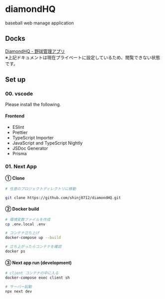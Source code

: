 # diamondHQ

baseball web manage application

## Docks

[DiamondHQ - 野球管理アプリ](https://www.notion.so/DiamondHQ-8b0ae72882b24dcbb11198c366c07cd6)  
※上記ドキュメントは現在プライベートに設定しているため、閲覧できない状態です。

## Set up

### 00. vscode

Please install the following.

#### Frontend

- ESlint
- Prettier
- TypeScript Importer
- JavaScript and TypeScript Nightly
- JSDoc Generator
- Prisma

### 01. Next App

#### ① Clone

```bash
# 任意のプロジェクトディレクトリに移動

git clone https://github.com/shinj0712/diamondHQ.git
```

#### ② Docker build

```bash
# 環境変数ファイルを作成
cp .env.local .env

# コンテナ立ち上げ
docker-compose up --build

# 立ち上がったらコンテナを確認
docker ps
```

#### ③ Next app run (development)

```bash
# client コンテナの中に入る
docker-compose exec client sh

# サーバー起動
npx next dev
```

